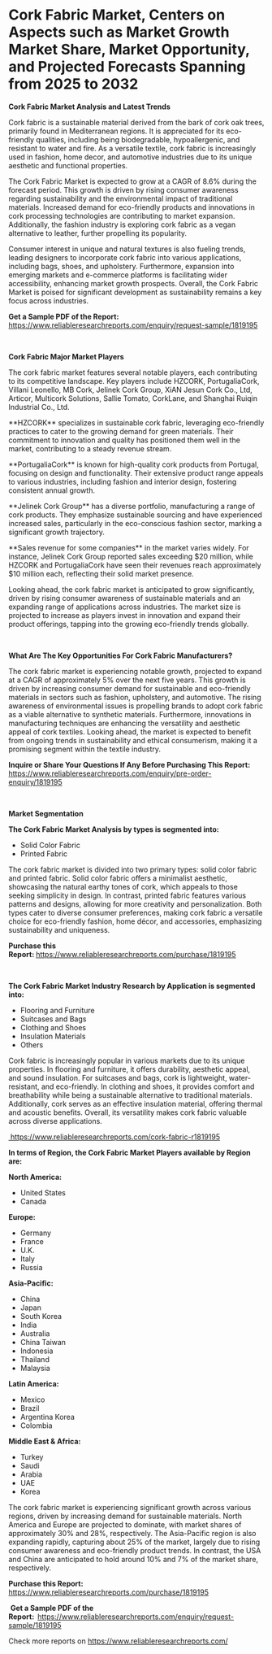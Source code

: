 <p><h1>Cork Fabric Market, Centers on Aspects such as Market Growth Market Share, Market Opportunity, and Projected Forecasts Spanning from 2025 to 2032</h1></p><p><strong>Cork Fabric Market Analysis and Latest Trends</strong></p>
<p><p>Cork fabric is a sustainable material derived from the bark of cork oak trees, primarily found in Mediterranean regions. It is appreciated for its eco-friendly qualities, including being biodegradable, hypoallergenic, and resistant to water and fire. As a versatile textile, cork fabric is increasingly used in fashion, home decor, and automotive industries due to its unique aesthetic and functional properties.</p><p>The Cork Fabric Market is expected to grow at a CAGR of 8.6% during the forecast period. This growth is driven by rising consumer awareness regarding sustainability and the environmental impact of traditional materials. Increased demand for eco-friendly products and innovations in cork processing technologies are contributing to market expansion. Additionally, the fashion industry is exploring cork fabric as a vegan alternative to leather, further propelling its popularity. </p><p>Consumer interest in unique and natural textures is also fueling trends, leading designers to incorporate cork fabric into various applications, including bags, shoes, and upholstery. Furthermore, expansion into emerging markets and e-commerce platforms is facilitating wider accessibility, enhancing market growth prospects. Overall, the Cork Fabric Market is poised for significant development as sustainability remains a key focus across industries.</p></p>
<p><strong>Get a Sample PDF of the Report:&nbsp;</strong> <a href="https://www.reliableresearchreports.com/enquiry/request-sample/1819195?utm_campaign=2098&utm_medium=2&utm_source=Github&utm_content=ia&utm_term=01042025&utm_id=cork-fabric">https://www.reliableresearchreports.com/enquiry/request-sample/1819195</a></p>
<p>&nbsp;</p>
<p><strong>Cork Fabric Major Market Players</strong></p>
<p><p>The cork fabric market features several notable players, each contributing to its competitive landscape. Key players include HZCORK, PortugaliaCork, Villani Leonello, MB Cork, Jelinek Cork Group, XiAN Jesun Cork Co., Ltd, Articor, Multicork Solutions, Sallie Tomato, CorkLane, and Shanghai Ruiqin Industrial Co., Ltd.</p><p>**HZCORK** specializes in sustainable cork fabric, leveraging eco-friendly practices to cater to the growing demand for green materials. Their commitment to innovation and quality has positioned them well in the market, contributing to a steady revenue stream.</p><p>**PortugaliaCork** is known for high-quality cork products from Portugal, focusing on design and functionality. Their extensive product range appeals to various industries, including fashion and interior design, fostering consistent annual growth.</p><p>**Jelinek Cork Group** has a diverse portfolio, manufacturing a range of cork products. They emphasize sustainable sourcing and have experienced increased sales, particularly in the eco-conscious fashion sector, marking a significant growth trajectory.</p><p>**Sales revenue for some companies** in the market varies widely. For instance, Jelinek Cork Group reported sales exceeding $20 million, while HZCORK and PortugaliaCork have seen their revenues reach approximately $10 million each, reflecting their solid market presence.</p><p>Looking ahead, the cork fabric market is anticipated to grow significantly, driven by rising consumer awareness of sustainable materials and an expanding range of applications across industries. The market size is projected to increase as players invest in innovation and expand their product offerings, tapping into the growing eco-friendly trends globally.</p></p>
<p>&nbsp;</p>
<p><strong>What Are The Key Opportunities For Cork Fabric Manufacturers?</strong></p>
<p><p>The cork fabric market is experiencing notable growth, projected to expand at a CAGR of approximately 5% over the next five years. This growth is driven by increasing consumer demand for sustainable and eco-friendly materials in sectors such as fashion, upholstery, and automotive. The rising awareness of environmental issues is propelling brands to adopt cork fabric as a viable alternative to synthetic materials. Furthermore, innovations in manufacturing techniques are enhancing the versatility and aesthetic appeal of cork textiles. Looking ahead, the market is expected to benefit from ongoing trends in sustainability and ethical consumerism, making it a promising segment within the textile industry.</p></p>
<p><strong>Inquire or Share Your Questions If Any Before Purchasing This Report:</strong> <a href="https://www.reliableresearchreports.com/enquiry/pre-order-enquiry/1819195?utm_campaign=2098&utm_medium=2&utm_source=Github&utm_content=ia&utm_term=01042025&utm_id=cork-fabric">https://www.reliableresearchreports.com/enquiry/pre-order-enquiry/1819195</a></p>
<p>&nbsp;</p>
<p><strong>Market Segmentation</strong></p>
<p><strong>The Cork Fabric Market Analysis by types is segmented into:</strong></p>
<p><ul><li>Solid Color Fabric</li><li>Printed Fabric</li></ul></p>
<p><p>The cork fabric market is divided into two primary types: solid color fabric and printed fabric. Solid color fabric offers a minimalist aesthetic, showcasing the natural earthy tones of cork, which appeals to those seeking simplicity in design. In contrast, printed fabric features various patterns and designs, allowing for more creativity and personalization. Both types cater to diverse consumer preferences, making cork fabric a versatile choice for eco-friendly fashion, home décor, and accessories, emphasizing sustainability and uniqueness.</p></p>
<p><strong>Purchase this Report:&nbsp;</strong><a href="https://www.reliableresearchreports.com/purchase/1819195?utm_campaign=2098&utm_medium=2&utm_source=Github&utm_content=ia&utm_term=01042025&utm_id=cork-fabric">https://www.reliableresearchreports.com/purchase/1819195</a></p>
<p>&nbsp;</p>
<p><strong>The Cork Fabric Market Industry Research by Application is segmented into:</strong></p>
<p><ul><li>Flooring and Furniture</li><li>Suitcases and Bags</li><li>Clothing and Shoes</li><li>Insulation Materials</li><li>Others</li></ul></p>
<p><p>Cork fabric is increasingly popular in various markets due to its unique properties. In flooring and furniture, it offers durability, aesthetic appeal, and sound insulation. For suitcases and bags, cork is lightweight, water-resistant, and eco-friendly. In clothing and shoes, it provides comfort and breathability while being a sustainable alternative to traditional materials. Additionally, cork serves as an effective insulation material, offering thermal and acoustic benefits. Overall, its versatility makes cork fabric valuable across diverse applications.</p></p>
<p><a href="https://www.reliableresearchreports.com/cork-fabric-r1819195?utm_campaign=2098&utm_medium=2&utm_source=Github&utm_content=ia&utm_term=01042025&utm_id=cork-fabric">&nbsp;https://www.reliableresearchreports.com/cork-fabric-r1819195</a></p>
<p><strong>In terms of Region, the Cork Fabric Market Players available by Region are:</strong></p>
<p>
    <p> <strong> North America: </strong>
        <ul>
            <li>United States</li>
            <li>Canada</li>
        </ul>
        </p> 
    <p> <strong> Europe: </strong>
        <ul>
            <li>Germany</li>
            <li>France</li>
            <li>U.K.</li>
            <li>Italy</li>
            <li>Russia</li>
        </ul>
        </p> 
    <p> <strong> Asia-Pacific: </strong>
        <ul>
            <li>China</li>
            <li>Japan</li>
            <li>South Korea</li>
            <li>India</li>
            <li>Australia</li>
            <li>China Taiwan</li>
            <li>Indonesia</li>
            <li>Thailand</li>
            <li>Malaysia</li>
        </ul>
        </p> 
    <p> <strong> Latin America: </strong>
        <ul>
            <li>Mexico</li>
            <li>Brazil</li>
            <li>Argentina Korea</li>
            <li>Colombia</li>
        </ul>
        </p> 
    <p> <strong> Middle East & Africa: </strong>
        <ul>
            <li>Turkey</li>
            <li>Saudi</li>
            <li>Arabia</li>
            <li>UAE</li>
            <li>Korea</li>
        </ul>
    </p>
    </p>
<p><p>The cork fabric market is experiencing significant growth across various regions, driven by increasing demand for sustainable materials. North America and Europe are projected to dominate, with market shares of approximately 30% and 28%, respectively. The Asia-Pacific region is also expanding rapidly, capturing about 25% of the market, largely due to rising consumer awareness and eco-friendly product trends. In contrast, the USA and China are anticipated to hold around 10% and 7% of the market share, respectively.</p></p>
<p><strong>Purchase this Report: </strong><a href="https://www.reliableresearchreports.com/purchase/1819195?utm_campaign=2098&utm_medium=2&utm_source=Github&utm_content=ia&utm_term=01042025&utm_id=cork-fabric">https://www.reliableresearchreports.com/purchase/1819195</a></p>
<p>&nbsp;<strong>Get a Sample PDF of the Report:&nbsp;&nbsp;</strong><a href="https://www.reliableresearchreports.com/enquiry/request-sample/1819195?utm_campaign=2098&utm_medium=2&utm_source=Github&utm_content=ia&utm_term=01042025&utm_id=cork-fabric">https://www.reliableresearchreports.com/enquiry/request-sample/1819195</a></p>
<p><strong></strong></p>
<p>Check more reports on <a href="https://www.reliableresearchreports.com/?utm_campaign=2098&utm_medium=2&utm_source=Github&utm_content=ia&utm_term=01042025&utm_id=cork-fabric">https://www.reliableresearchreports.com/</a></p>